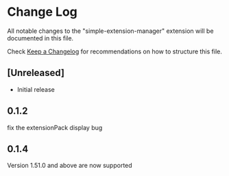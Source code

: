# Change Log

All notable changes to the "simple-extension-manager" extension will be documented in this file.

Check [Keep a Changelog](http://keepachangelog.com/) for recommendations on how to structure this file.

## [Unreleased]

- Initial release

## 0.1.2

fix the extensionPack display bug

## 0.1.4

Version 1.51.0 and above are now supported